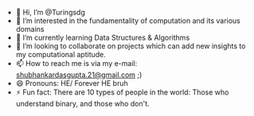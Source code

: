 - 👋 Hi, I’m @Turingsdg
- 👀 I’m interested in the fundamentality of computation and its various domains
- 🌱 I’m currently learning Data Structures & Algorithms
- 💞️ I’m looking to collaborate on projects which can add new insights to my computational aptitude.
- 📫 How to reach me is via my e-mail: shubhankardasgupta.21@gmail.com ;)
- 😄 Pronouns: HE/ Forever HE bruh
- ⚡ Fun fact: There are 10 types of people in the world: Those who understand binary, and those who don't.

<!---
Turingsdg/Turingsdg is a ✨ special ✨ repository because its `README.md` (this file) appears on your GitHub profile.
You can click the Preview link to take a look at your changes.
--->
